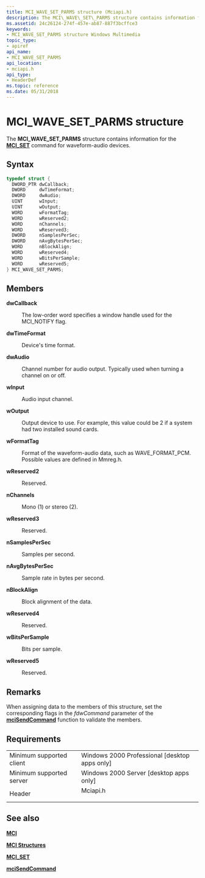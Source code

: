 ```yaml
---
title: MCI_WAVE_SET_PARMS structure (Mciapi.h)
description: The MCI\_WAVE\_SET\_PARMS structure contains information for the MCI\_SET command for waveform-audio devices.
ms.assetid: 24c26124-274f-457e-ab87-887f3bcffce3
keywords:
- MCI_WAVE_SET_PARMS structure Windows Multimedia
topic_type:
- apiref
api_name:
- MCI_WAVE_SET_PARMS
api_location:
- mciapi.h
api_type:
- HeaderDef
ms.topic: reference
ms.date: 05/31/2018
---
```


# MCI\_WAVE\_SET\_PARMS structure

The **MCI\_WAVE\_SET\_PARMS** structure contains information for the [**MCI\_SET**](mci-set.md) command for waveform-audio devices.

## Syntax


```C++
typedef struct {
  DWORD_PTR dwCallback;
  DWORD     dwTimeFormat;
  DWORD     dwAudio;
  UINT      wInput;
  UINT      wOutput;
  WORD      wFormatTag;
  WORD      wReserved2;
  WORD      nChannels;
  WORD      wReserved3;
  DWORD     nSamplesPerSec;
  DWORD     nAvgBytesPerSec;
  WORD      nBlockAlign;
  WORD      wReserved4;
  WORD      wBitsPerSample;
  WORD      wReserved5;
} MCI_WAVE_SET_PARMS;
```



## Members

<dl> <dt>

**dwCallback**
</dt> <dd>

The low-order word specifies a window handle used for the MCI\_NOTIFY flag.

</dd> <dt>

**dwTimeFormat**
</dt> <dd>

Device's time format.

</dd> <dt>

**dwAudio**
</dt> <dd>

Channel number for audio output. Typically used when turning a channel on or off.

</dd> <dt>

**wInput**
</dt> <dd>

Audio input channel.

</dd> <dt>

**wOutput**
</dt> <dd>

Output device to use. For example, this value could be 2 if a system had two installed sound cards.

</dd> <dt>

**wFormatTag**
</dt> <dd>

Format of the waveform-audio data, such as WAVE\_FORMAT\_PCM. Possible values are defined in Mmreg.h.

</dd> <dt>

**wReserved2**
</dt> <dd>

Reserved.

</dd> <dt>

**nChannels**
</dt> <dd>

Mono (1) or stereo (2).

</dd> <dt>

**wReserved3**
</dt> <dd>

Reserved.

</dd> <dt>

**nSamplesPerSec**
</dt> <dd>

Samples per second.

</dd> <dt>

**nAvgBytesPerSec**
</dt> <dd>

Sample rate in bytes per second.

</dd> <dt>

**nBlockAlign**
</dt> <dd>

Block alignment of the data.

</dd> <dt>

**wReserved4**
</dt> <dd>

Reserved.

</dd> <dt>

**wBitsPerSample**
</dt> <dd>

Bits per sample.

</dd> <dt>

**wReserved5**
</dt> <dd>

Reserved.

</dd> </dl>

## Remarks

When assigning data to the members of this structure, set the corresponding flags in the *fdwCommand* parameter of the [**mciSendCommand**](/previous-versions//dd757160(v=vs.85)) function to validate the members.

## Requirements



|                                     |                                                                                     |
|-------------------------------------|-------------------------------------------------------------------------------------|
| Minimum supported client<br/> | Windows 2000 Professional \[desktop apps only\]<br/>                          |
| Minimum supported server<br/> | Windows 2000 Server \[desktop apps only\]<br/>                                |
| Header<br/>                   | <dl> <dt>Mciapi.h</dt> </dl> |



## See also

<dl> <dt>

[**MCI**](mci.md)
</dt> <dt>

[**MCI Structures**](mci-structures.md)
</dt> <dt>

[**MCI\_SET**](mci-set.md)
</dt> <dt>

[**mciSendCommand**](/previous-versions//dd757160(v=vs.85))
</dt> </dl>

 

